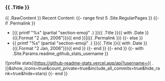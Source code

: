### {{ .Title }}
{{ .RawContent }}
Recent Content:
{{- range first 5 .Site.RegularPages }}
{{- if .Permalink }}
  * [{{ printf "%s" (partial "section-emoji" .) }}{{ .Title }}{{ with .Date }} ({{.Format "2 Jan, 2006"}}){{ end }}]({{ .Permalink }})
{{- else }}
  * {{ printf "%s" (partial "section-emoji" .) }}{{ .Title }}{{ with .Date }} ({{.Format "2 Jan, 2006"}}){{ end }}
{{- end }}
{{- end }}
{{- with .Site.Params.readme_github_stats_username }}

<!-- Stats badges -->
![profile stats](https://github-readme-stats.vercel.app/api?username={{ . }}&show_icons=true&count_private=true&include_all_commits=true&hide_rank=true&hide=stars)
{{- end }}
